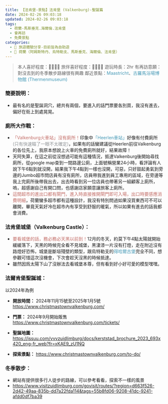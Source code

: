 ```yaml
---
title: 【法肯堡-景點】法肯堡 (Valkenburg)-聖誕篇
date: 2024-02-26 09:03:18
updated: 2024-02-26 09:03:18
tags:
  - 荷蘭-馬斯垂克.海爾倫.法肯堡
  - 會再訪
  - 免費景點   
categories: 
  - 🌴 旅遊體驗分享-目前皆為自助遊
  - 🥥 荷蘭（阿姆斯特丹、烏特勒支、馬斯垂克、海爾倫、法肯堡）
---
```

>本人喜好程度：🌝🌝🌝🌛 旅伴喜好程度：🌝🌝🌝🌛
遊玩時長：2hr
有再訪意願：對沒去到的冬季散步路線很有興趣
鄰近景點：<font color=#4599B6>Maastricht</font>、<font color=#4599B6>古羅馬浴場博物館 (Thermenmuseum) </font>
<!-- more -->
### 簡要說明：
+ 最有名的是聖誕洞穴，總共有兩個，要進入的話門票要各別買，我沒有進去，偏好在街上到處晃晃。
### 廁所大作戰：
+ <font color=#c36d67>「Valkenburg火車站」沒有廁所！</font>印象中<font color=#4599B6>「Heerlen車站」</font>好像有付費廁所<font color=#909497>(只有快速瞄了一眼不太確定)</font>，如果有的話蠻建議從Heerlen前往Valkenburg的各位先上，我原本想說上火車的免費廁所就好，結果故障！
+ 天阿失算，在這之前從沒想過可能有這種情況，抵達Valkenburg後開始尋找廁所，從google map查到一間路邊公廁，上面號稱營業24小時，看評論有人說下午6點到就沒開，結果我下午4點到一樣也沒開，可惡，只好鼓起勇氣到旁邊的Jumbo超市問店員有沒有廁所，店員帶我進到員工專用的區域，在旁邊等我上完廁所後帶我出去，出去時看到另一位店員也帶著另一組顧客上廁所，嗚，超感謝自己有開口問，也感謝店家願意讓旅客上廁所。
+ <font color=#c36d67>這間超市的進出口都有閘門，進入時直接推開閘門即可入場，出口時要感應消費明細</font>，荷蘭蠻多超市都有這種設計，我沒有特別問過如果沒買東西可不可以離開，畢竟天氣好冷在超市內有享受到舒服的暖氣，所以如果有進去的話我都會消費。
### 法肯堡城堡（Valkenburg Castle）：
+ <font color=#c36d67>要看城堡的話，務必務必天黑以前到！</font>12月的冬天，約莫下午4點太陽就開始緩緩落下，天黑的時候完全看不見城堡，黑淒漆一片沒有打燈，走在附近沒有路燈好恐怖，城堡是斷垣殘壁的類型，跟烏特勒支的<font color=#4599B6>得哈爾古堡</font>完全不同，想參觀可惜這次沒機會，下次會趁天沒黑的時候抵達。
+ 雖然因爲太陽下山了沒辦法去看城堡本尊，但有看到好小好可愛的模型嘿嘿。
### 法爾肯堡聖誕城：
以2024年為例
+ **開放時間：**
2024年11月15號至2025年1月5號
https://www.christmastownvalkenburg.com/

+ **門票：**
2024年9月開始販售
https://www.christmastownvalkenburg.com/tickets/

+ **聖誕地圖：**
https://issuu.com/vvvzuidlimburg/docs/kerststad_brochure_2023_693x420_eng-fr_web?fr=xKAE9_zU1NQ 

+ **探索景點：**
https://www.christmastownvalkenburg.com/to-do/

### 冬季散步：
+ 網站有提供很多行人徒步的路線，可以參考看看，探索不一樣的風景
+ https://www.visitzuidlimburg.com/govisit/routes/?region=d663f526-2d42-49aa-835b-dd7a22fda114&tags=55b8fd06-9208-41dc-9241-afdd0df7ba39
